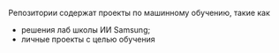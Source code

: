Репозитории содержат проекты по машинному обучению, такие как<br>
- решения лаб школы ИИ Samsung;
- личные проекты с целью обучения

